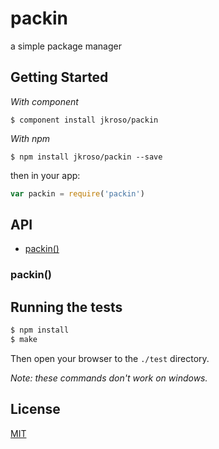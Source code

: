 
# packin

  a simple package manager

## Getting Started

_With component_  

	$ component install jkroso/packin

_With npm_  

	$ npm install jkroso/packin --save

then in your app:

```js
var packin = require('packin')
```

## API

- [packin()](#packin)

### packin()

## Running the tests

```bash
$ npm install
$ make
```
Then open your browser to the `./test` directory.

_Note: these commands don't work on windows._ 

## License 

[MIT](License)